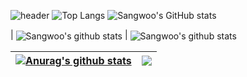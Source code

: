![header](https://capsule-render.vercel.app/api?type=waving&color=timeGradient&height=300&section=header&text=Good%20to%20see%20you%20%F0%9F%A4%97)
![Top Langs](https://github-readme-stats-sangwoo-jungs-projects.vercel.app/api/top-langs/?username=SangwooJung98&layout=compact&langs_count=8) ![Sangwoo's GitHub stats](https://github-readme-stats-sangwoo-jungs-projects.vercel.app/api?username=SangwooJung98&show_icons=true&theme=swift)

| <a><img align="center" src="https://github-readme-stats-sangwoo-jungs-projects.vercel.app/api?username=SangwooJung98&show_icons=true&theme=swift&include_all_commits=true&hide_border=true" alt="Sangwoo's github stats" /></a> | <a><img align="center" src="https://github-readme-stats-sangwoo-jungs-projects.vercel.app/api/top-langs/?username=SangwooJung98&layout=compact&hide_border=true" alt="Sangwoo's github stats" /></a>



| <a href="https://github.com/anuraghazra/github-readme-stats"><img align="center" src="https://github-readme-stats.vercel.app/api?username=anuraghazra&show_icons=true&include_all_commits=true&theme=buefy&hide_border=true" alt="Anurag's github stats" /></a> | <a href="https://github.com/anuraghazra/github-readme-stats"><img align="center" src="https://github-readme-stats.vercel.app/api/top-langs/?username=anuraghazra&layout=compact&theme=buefy&hide_border=true" /></a> |
| ------------- | ------------- |

